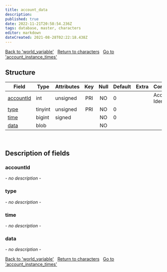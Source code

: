 ```yaml
---
title: account_data
description: 
published: true
date: 2022-11-21T20:58:54.236Z
tags: database, master, characters
editor: markdown
dateCreated: 2021-08-28T02:22:18.438Z
---
```


<a href="https://trinitycore.info/en/database/master/characters/world_variable" class="mt-5 v-btn v-btn--depressed v-btn--flat v-btn--outlined theme--light v-size--default darkblue--text text--lighten-3"><span class="v-btn__content"><i aria-hidden="true" class="v-icon notranslate v-icon--left mdi mdi-arrow-left theme--light"></i><span>Back to 'world_variable'</span></span></a>&nbsp;&nbsp;&nbsp;<a href="https://trinitycore.info/en/database/master/characters/home" class="mt-5 v-btn v-btn--depressed v-btn--flat v-btn--outlined theme--light v-size--default darkblue--text text--lighten-3"><span class="v-btn__content"><i aria-hidden="true" class="v-icon notranslate v-icon--left mdi mdi-home-outline theme--light"></i><span>Return to characters</span></span></a>&nbsp;&nbsp;&nbsp;<a href="https://trinitycore.info/en/database/master/characters/account_instance_times" class="mt-5 v-btn v-btn--depressed v-btn--flat v-btn--outlined theme--light v-size--default darkblue--text text--lighten-3"><span class="v-btn__content"><span>Go to 'account_instance_times'</span><i aria-hidden="true" class="v-icon notranslate v-icon--right mdi mdi-arrow-right theme--light"></i></span></a>

## Structure

| Field | Type | Attributes | Key | Null | Default | Extra | Comment |
| --- | --- | --- | :---: | :---: | --- | --- | --- |
| [accountId](#accountid) | int | unsigned | PRI | NO | 0 |  | Account Identifier |
| [type](#type) | tinyint | unsigned | PRI | NO | 0 |  |  |
| [time](#time) | bigint | signed |  | NO | 0 |  |  |
| [data](#data) | blob |  |  | NO |  |  |  |
&nbsp;
## Description of fields

### accountId
*- no description -*
&nbsp;

### type
*- no description -*
&nbsp;

### time
*- no description -*
&nbsp;

### data
*- no description -*
&nbsp;

<a href="https://trinitycore.info/en/database/master/characters/world_variable" class="mt-5 v-btn v-btn--depressed v-btn--flat v-btn--outlined theme--light v-size--default darkblue--text text--lighten-3"><span class="v-btn__content"><i aria-hidden="true" class="v-icon notranslate v-icon--left mdi mdi-arrow-left theme--light"></i><span>Back to 'world_variable'</span></span></a>&nbsp;&nbsp;&nbsp;<a href="https://trinitycore.info/en/database/master/characters/home" class="mt-5 v-btn v-btn--depressed v-btn--flat v-btn--outlined theme--light v-size--default darkblue--text text--lighten-3"><span class="v-btn__content"><i aria-hidden="true" class="v-icon notranslate v-icon--left mdi mdi-home-outline theme--light"></i><span>Return to characters</span></span></a>&nbsp;&nbsp;&nbsp;<a href="https://trinitycore.info/en/database/master/characters/account_instance_times" class="mt-5 v-btn v-btn--depressed v-btn--flat v-btn--outlined theme--light v-size--default darkblue--text text--lighten-3"><span class="v-btn__content"><span>Go to 'account_instance_times'</span><i aria-hidden="true" class="v-icon notranslate v-icon--right mdi mdi-arrow-right theme--light"></i></span></a>

